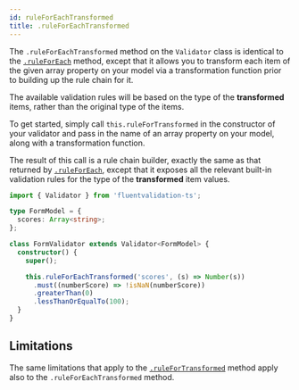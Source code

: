 ```yaml
---
id: ruleForEachTransformed
title: .ruleForEachTransformed
---
```


The `.ruleForEachTransformed` method on the `Validator` class is identical to the [`.ruleForEach`](api/core/ruleForEach.md) method, except that it allows you to transform each item of the given array property on your model via a transformation function prior to building up the rule chain for it.

The available validation rules will be based on the type of the **transformed** items, rather than the original type of the items.

To get started, simply call `this.ruleForTransformed` in the constructor of your validator and pass in the name of an array property on your model, along with a transformation function.

The result of this call is a rule chain builder, exactly the same as that returned by [`.ruleForEach`](api/core/ruleForEach.md), except that it exposes all the relevant built-in validation rules for the type of the **transformed** item values.

```typescript
import { Validator } from 'fluentvalidation-ts';

type FormModel = {
  scores: Array<string>;
};

class FormValidator extends Validator<FormModel> {
  constructor() {
    super();

    this.ruleForEachTransformed('scores', (s) => Number(s))
      .must((numberScore) => !isNaN(numberScore))
      .greaterThan(0)
      .lessThanOrEqualTo(100);
  }
}
```

## Limitations

The same limitations that apply to the [`.ruleForTransformed`](api/core/ruleForTransformed.md) method apply also to the `.ruleForEachTransformed` method.
